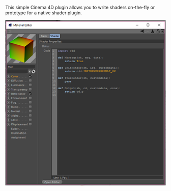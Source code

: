 This simple Cinema 4D plugin allows you to write shaders on-the-fly or
prototype for a native shader plugin.

![PyShader Screenshot](../img/pyshader.png)
